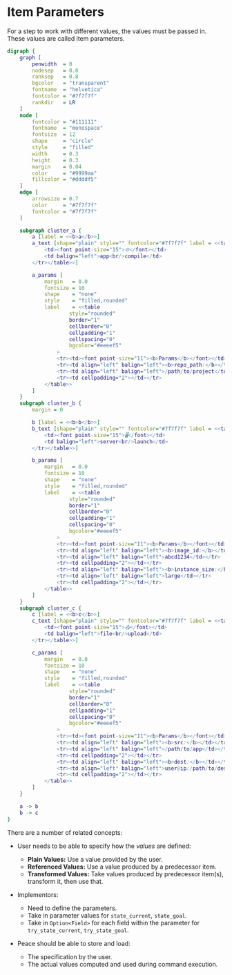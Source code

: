 # Item Parameters

For a step to work with different values, the values must be passed in. These values are called item parameters.

```dot process
digraph {
    graph [
        penwidth  = 0
        nodesep   = 0.0
        ranksep   = 0.8
        bgcolor   = "transparent"
        fontname  = "helvetica"
        fontcolor = "#7f7f7f"
        rankdir   = LR
    ]
    node [
        fontcolor = "#111111"
        fontname  = "monospace"
        fontsize  = 12
        shape     = "circle"
        style     = "filled"
        width     = 0.3
        height    = 0.3
        margin    = 0.04
        color     = "#9999aa"
        fillcolor = "#ddddf5"
    ]
    edge [
        arrowsize = 0.7
        color     = "#7f7f7f"
        fontcolor = "#7f7f7f"
    ]

    subgraph cluster_a {
        a [label = <<b>a</b>>]
        a_text [shape="plain" style="" fontcolor="#7f7f7f" label = <<table border="0" cellborder="0" cellpadding="0"><tr>
            <td><font point-size="15">⚙️</font></td>
            <td balign="left">app<br/>compile</td>
        </tr></table>>]

        a_params [
            margin   = 0.0
            fontsize = 10
            shape    = "none"
            style    = "filled,rounded"
            label    = <<table
                    style="rounded"
                    border="1"
                    cellborder="0"
                    cellpadding="1"
                    cellspacing="0"
                    bgcolor="#eeeef5"
                >
                <tr><td><font point-size="11"><b>Params</b></font></td></tr>
                <tr><td align="left" balign="left"><b>repo_path:</b></td></tr>
                <tr><td align="left" balign="left">/path/to/project</td></tr>
                <tr><td cellpadding="2"></td></tr>
            </table>>
        ]
    }
    subgraph cluster_b {
        margin = 0

        b [label = <<b>b</b>>]
        b_text [shape="plain" style="" fontcolor="#7f7f7f" label = <<table border="0" cellborder="0" cellpadding="0"><tr>
            <td><font point-size="15">🖥️</font></td>
            <td balign="left">server<br/>launch</td>
        </tr></table>>]

        b_params [
            margin   = 0.0
            fontsize = 10
            shape    = "none"
            style    = "filled,rounded"
            label    = <<table
                    style="rounded"
                    border="1"
                    cellborder="0"
                    cellpadding="1"
                    cellspacing="0"
                    bgcolor="#eeeef5"
                >
                <tr><td><font point-size="11"><b>Params</b></font></td></tr>
                <tr><td align="left" balign="left"><b>image_id:</b></td></tr>
                <tr><td align="left" balign="left">abcd1234</td></tr>
                <tr><td cellpadding="2"></td></tr>
                <tr><td align="left" balign="left"><b>instance_size:</b></td></tr>
                <tr><td align="left" balign="left">large</td></tr>
                <tr><td cellpadding="2"></td></tr>
            </table>>
        ]
    }
    subgraph cluster_c {
        c [label = <<b>c</b>>]
        c_text [shape="plain" style="" fontcolor="#7f7f7f" label = <<table border="0" cellborder="0" cellpadding="0"><tr>
            <td><font point-size="15">📤</font></td>
            <td balign="left">file<br/>upload</td>
        </tr></table>>]

        c_params [
            margin   = 0.0
            fontsize = 10
            shape    = "none"
            style    = "filled,rounded"
            label    = <<table
                    style="rounded"
                    border="1"
                    cellborder="0"
                    cellpadding="1"
                    cellspacing="0"
                    bgcolor="#eeeef5"
                >
                <tr><td><font point-size="11"><b>Params</b></font></td></tr>
                <tr><td align="left" balign="left"><b>src:</b></td></tr>
                <tr><td align="left" balign="left">/path/to/app</td></tr>
                <tr><td cellpadding="2"></td></tr>
                <tr><td align="left" balign="left"><b>dest:</b></td></tr>
                <tr><td align="left" balign="left">user@ip:/path/to/dest</td></tr>
                <tr><td cellpadding="2"></td></tr>
            </table>>
        ]
    }

    a -> b
    b -> c
}
```


There are a number of related concepts:

* User needs to be able to specify how the *values* are defined:

    - **Plain Values:** Use a value provided by the user.
    - **Referenced Values:** Use a value produced by a predecessor item.
    - **Transformed Values:** Take values produced by predecessor item(s), transform it, then use that.

* Implementors:

    - Need to define the parameters.
    - Take in parameter values for `state_current`, `state_goal`.
    - Take in `Option<Field>` for each field within the parameter for `try_state_current`, `try_state_goal`.

* Peace should be able to store and load:

    - The specification by the user.
    - The actual values computed and used during command execution.
